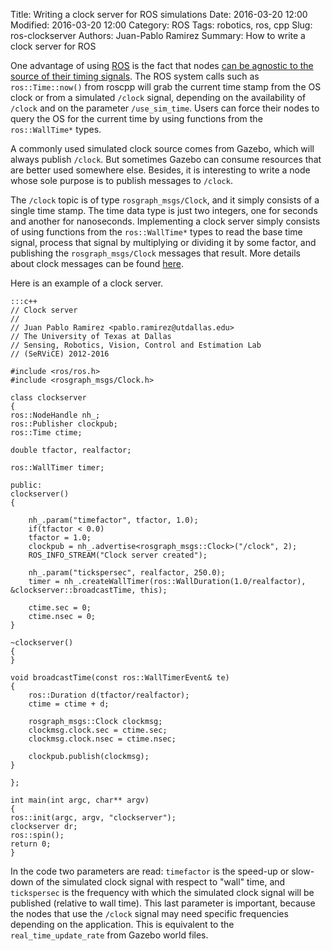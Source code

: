 Title: Writing a clock server for ROS simulations
Date: 2016-03-20 12:00
Modified: 2016-03-20 12:00
Category: ROS
Tags: robotics, ros, cpp
Slug: ros-clockserver
Authors: Juan-Pablo Ramirez
Summary: How to write a clock server for ROS


One advantage of using [ROS](http://ros.org) is the fact that nodes [can be agnostic to the source of their timing signals](http://wiki.ros.org/roscpp/Overview/Time). The ROS system calls such as `ros::Time::now()` from roscpp will grab the current time stamp from the OS clock or from a simulated `/clock` signal, depending on the availability of `/clock` and on the parameter `/use_sim_time`. Users can force their nodes to query the OS for the current time by using functions from the `ros::WallTime*` types.

A commonly used simulated clock source comes from Gazebo, which will always publish `/clock`. But sometimes Gazebo can consume resources that are better used somewhere else. Besides, it is interesting to write a node whose sole purpose is to publish messages to `/clock`.

The `/clock` topic is of type `rosgraph_msgs/Clock`, and it simply consists of a single time stamp. The time data type is just two integers, one for seconds and another for nanoseconds. Implementing a clock server simply consists of using functions from the `ros::WallTime*` types to read the base time signal, process that signal by multiplying or dividing it by some factor, and publishing the `rosgraph_msgs/Clock` messages that result. More details about clock messages can be found [here](http://wiki.ros.org/Clock).

Here is an example of a clock server.

	:::c++
	// Clock server
	//
	// Juan Pablo Ramirez <pablo.ramirez@utdallas.edu>
	// The University of Texas at Dallas
	// Sensing, Robotics, Vision, Control and Estimation Lab
	// (SeRViCE) 2012-2016

	#include <ros/ros.h>
	#include <rosgraph_msgs/Clock.h>

	class clockserver
	{
	ros::NodeHandle nh_;
	ros::Publisher clockpub;
	ros::Time ctime;

	double tfactor, realfactor;

	ros::WallTimer timer;

	public:
	clockserver()
	{

		nh_.param("timefactor", tfactor, 1.0);
		if(tfactor < 0.0)
		tfactor = 1.0;
		clockpub = nh_.advertise<rosgraph_msgs::Clock>("/clock", 2);
		ROS_INFO_STREAM("Clock server created");

		nh_.param("tickspersec", realfactor, 250.0);
		timer = nh_.createWallTimer(ros::WallDuration(1.0/realfactor), &clockserver::broadcastTime, this);

		ctime.sec = 0;
		ctime.nsec = 0;
	}

	~clockserver()
	{
	}

	void broadcastTime(const ros::WallTimerEvent& te)
	{
		ros::Duration d(tfactor/realfactor);
		ctime = ctime + d;

		rosgraph_msgs::Clock clockmsg;
		clockmsg.clock.sec = ctime.sec;
		clockmsg.clock.nsec = ctime.nsec;

		clockpub.publish(clockmsg);
	}

	};

	int main(int argc, char** argv)
	{
	ros::init(argc, argv, "clockserver");
	clockserver dr;
	ros::spin();
	return 0;
	}
	
In the code two parameters are read: `timefactor` is the speed-up or slow-down of the simulated clock signal with respect to "wall" time, and `tickspersec` is the frequency with which the simulated clock signal will be published (relative to wall time). This last parameter is important, because the nodes that use the `/clock` signal may need specific frequencies depending on the application. This is equivalent to the `real_time_update_rate` from Gazebo world files.

